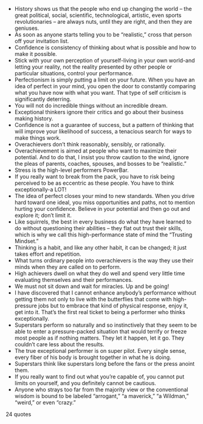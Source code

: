  - History shows us that the people who end up changing the world – the great political, social, scientific, technological, artistic, even sports revolutionaries – are always nuts, until they are right, and then they are geniuses.
 - As soon as anyone starts telling you to be “realistic,” cross that person off your invitation list.
 - Confidence is consistency of thinking about what is possible and how to make it possible.
 - Stick with your own perception of yourself-living in your own world-and letting your reality, not the reality presented by other people or particular situations, control your performance.
 - Perfectionism is simply putting a limit on your future. When you have an idea of perfect in your mind, you open the door to constantly comparing what you have now with what you want. That type of self criticism is significantly deterring.
 - You will not do incredible things without an incredible dream.
 - Exceptional thinkers ignore their critics and go about their business making history.
 - Confidence is not a guarantee of success, but a pattern of thinking that will improve your likelihood of success, a tenacious search for ways to make things work.
 - Overachievers don’t think reasonably, sensibly, or rationally.
 - Overachievement is aimed at people who want to maximize their potential. And to do that, I insist you throw caution to the wind, ignore the pleas of parents, coaches, spouses, and bosses to be “realistic.”
 - Stress is the high-level performers PowerBar.
 - If you really want to break from the pack, you have to risk being perceived to be as eccentric as these people. You have to think exceptionally-a LOT!
 - The idea of perfect closes your mind to new standards. When you drive hard toward one ideal, you miss opportunities and paths, not to mention hurting your confidence. Believe in your potential and then go out and explore it; don’t limit it.
 - Like squirrels, the best in every business do what they have learned to do without questioning their abilities – they flat out trust their skills, which is why we call this high-performance state of mind the “Trusting Mindset.”
 - Thinking is a habit, and like any other habit, it can be changed; it just takes effort and repetition.
 - What turns ordinary people into overachievers is the way they use their minds when they are called on to perform.
 - High achievers dwell on what they do well and spend very little time evaluating themselves and their performances.
 - We must not sit down and wait for miracles. Up and be going!
 - I have discovered that I cannot enhance anybody’s performance without getting them not only to live with the butterflies that come with high-pressure jobs but to embrace that kind of physical response, enjoy it, get into it. That’s the first real ticket to being a performer who thinks exceptionally.
 - Superstars perform so naturally and so instinctively that they seem to be able to enter a pressure-packed situation that would terrify or freeze most people as if nothing matters. They let it happen, let it go. They couldn’t care less about the results.
 - The true exceptional performer is on super pilot. Every single sense, every fiber of his body is brought together in what he is doing.
 - Superstars think like superstars long before the fans or the press anoint them.
 - If you really want to find out what you’re capable of, you cannot put limits on yourself, and you definitely cannot be cautious.
 - Anyone who strays too far from the majority view or the conventional wisdom is bound to be labeled “arrogant,” “a maverick,” “a Wildman,” “weird,” or even “crazy.”

24 quotes